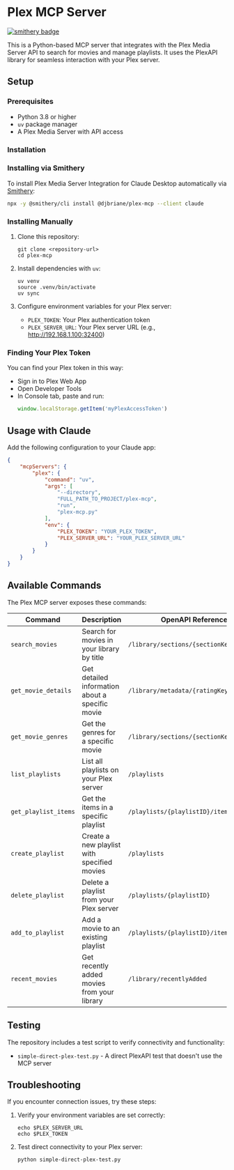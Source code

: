 # Plex MCP Server

[![smithery badge](https://smithery.ai/badge/@djbriane/plex-mcp)](https://smithery.ai/server/@djbriane/plex-mcp)

This is a Python-based MCP server that integrates with the Plex Media Server API to search for movies and manage playlists. It uses the PlexAPI library for seamless interaction with your Plex server.

## Setup

### Prerequisites

- Python 3.8 or higher
- `uv` package manager
- A Plex Media Server with API access

### Installation

### Installing via Smithery

To install Plex Media Server Integration for Claude Desktop automatically via [Smithery](https://smithery.ai/server/@djbriane/plex-mcp):

```bash
npx -y @smithery/cli install @djbriane/plex-mcp --client claude
```

### Installing Manually
1. Clone this repository:
   ```
   git clone <repository-url>
   cd plex-mcp
   ```

2. Install dependencies with `uv`:
   ```
   uv venv
   source .venv/bin/activate
   uv sync
   ```

3. Configure environment variables for your Plex server:
   - `PLEX_TOKEN`: Your Plex authentication token
   - `PLEX_SERVER_URL`: Your Plex server URL (e.g., http://192.168.1.100:32400)

### Finding Your Plex Token

You can find your Plex token in this way:

   - Sign in to Plex Web App
   - Open Developer Tools
   - In Console tab, paste and run:
     ```javascript
     window.localStorage.getItem('myPlexAccessToken')
     ```

## Usage with Claude

Add the following configuration to your Claude app:

```json
{
    "mcpServers": {
        "plex": {
            "command": "uv",
            "args": [
                "--directory",
                "FULL_PATH_TO_PROJECT/plex-mcp",
                "run",
                "plex-mcp.py"
            ],
            "env": {
                "PLEX_TOKEN": "YOUR_PLEX_TOKEN",
                "PLEX_SERVER_URL": "YOUR_PLEX_SERVER_URL"
            }
        }
    }
}
```

## Available Commands

The Plex MCP server exposes these commands:

| Command | Description | OpenAPI Reference |
|---------|-------------|-------------------|
| `search_movies` | Search for movies in your library by title | `/library/sections/{sectionKey}/search` |
| `get_movie_details` | Get detailed information about a specific movie | `/library/metadata/{ratingKey}` |
| `get_movie_genres` | Get the genres for a specific movie | `/library/sections/{sectionKey}/genre` |
| `list_playlists` | List all playlists on your Plex server | `/playlists` |
| `get_playlist_items` | Get the items in a specific playlist | `/playlists/{playlistID}/items` |
| `create_playlist` | Create a new playlist with specified movies | `/playlists` |
| `delete_playlist` | Delete a playlist from your Plex server | `/playlists/{playlistID}` |
| `add_to_playlist` | Add a movie to an existing playlist | `/playlists/{playlistID}/items` |
| `recent_movies` | Get recently added movies from your library | `/library/recentlyAdded` |

## Testing

The repository includes a test script to verify connectivity and functionality:

- `simple-direct-plex-test.py` - A direct PlexAPI test that doesn't use the MCP server

## Troubleshooting

If you encounter connection issues, try these steps:

1. Verify your environment variables are set correctly:
   ```
   echo $PLEX_SERVER_URL
   echo $PLEX_TOKEN
   ```

2. Test direct connectivity to your Plex server:
   ```
   python simple-direct-plex-test.py
   ```

